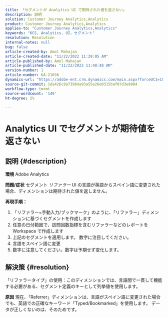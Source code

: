 ```yaml
---
title: 「セグメントが Analytics UI で期待された値を返さない」
description: 説明
solution: Customer Journey Analytics,Analytics
product: Customer Journey Analytics,Analytics
applies-to: "Customer Journey Analytics,Analytics"
keywords: "KCS, Analytics, UI，セグメント"
resolution: Resolution
internal-notes: null
bug: false
article-created-by: Amol Mahajan
article-created-date: "11/22/2022 11:29:05 AM"
article-published-by: Amol Mahajan
article-published-date: "11/22/2022 11:48:48 AM"
version-number: 1
article-number: KA-21036
dynamics-url: "https://adobe-ent.crm.dynamics.com/main.aspx?forceUCI=1&pagetype=entityrecord&etn=knowledgearticle&id=6cf79ed9-586a-ed11-9561-6045bd006d92"
source-git-commit: 1da426c8a73964a93a55e26e0315baf07d3e8084
workflow-type: tm+mt
source-wordcount: '149'
ht-degree: 2%

---
```


# Analytics UI でセグメントが期待値を返さない

## 説明 {#description}

<b>環境</b>
Adobe Analytics


<b>問題/症状</b>
セグメント *リファラー* UI の言語が英語からスペイン語に変更された場合、ディメンションは期待された値を返しません。



<b>再現手順：</b>

1. 「リファラー=手動入力/ブックマーク」のように、「リファラー」ディメンションに基づくセグメントを作成します
2. 任意の日付範囲で、訪問回数指標を含むリファラーなどのレポートを Workspace で作成します
3. 上記のセグメントを適用します。 数字に注目してください。
4. 言語をスペイン語に変更
5. 数字に注意してください。数字は予期せず変化します。



## 解決策 {#resolution}


「リファラータイプ」の使用：このディメンションでは、言語間で一貫して機能する必要がある、セグメント定義のキーとして列挙値を使用します。


<b>原因</b>
現在、「Referrer」ディメンションは、言語がスペイン語に変更された場合でも、英語での正確なキーワード「Typed/Bookmarked」を使用します。 データが正しくないのは、そのためです。
